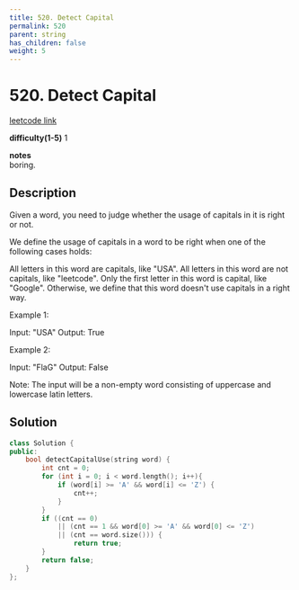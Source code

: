 ```yaml
---
title: 520. Detect Capital
permalink: 520
parent: string
has_children: false
weight: 5
---
```

# 520. Detect Capital
[leetcode link](https://leetcode.com/problems/detect-capital/)

**difficulty(1-5)** 
1

**notes**   
boring.

## Description
Given a word, you need to judge whether the usage of capitals in it is right or not.

We define the usage of capitals in a word to be right when one of the following cases holds:

All letters in this word are capitals, like "USA".
All letters in this word are not capitals, like "leetcode".
Only the first letter in this word is capital, like "Google".
Otherwise, we define that this word doesn't use capitals in a right way.
 

Example 1:

Input: "USA"
Output: True
 

Example 2:

Input: "FlaG"
Output: False
 

Note: The input will be a non-empty word consisting of uppercase and lowercase latin letters.

## Solution

```c++
class Solution {
public:
    bool detectCapitalUse(string word) {
        int cnt = 0;
        for (int i = 0; i < word.length(); i++){
            if (word[i] >= 'A' && word[i] <= 'Z') {
                cnt++;
            }
        }
        if ((cnt == 0)
            || (cnt == 1 && word[0] >= 'A' && word[0] <= 'Z')
            || (cnt == word.size())) {
                return true;
        }
        return false;
    }
};
```

<!-- 
Default label
{: .label }

Blue label
{: .label .label-blue }

Stable
{: .label .label-green }

New release
{: .label .label-purple }

Coming soon
{: .label .label-yellow }

Deprecated
{: .label .label-red } -->
